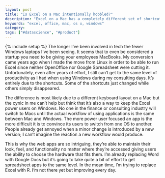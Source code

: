 ```yaml
---
layout: post
title: "Is Excel on a Mac intentionally hobbled?"
description: "Excel on a Mac has a completely different set of shortcuts that it makes me wonder if it was intentionablly hobbled to keep people on Windows."
keywords: "excel, office, mac, os x, windows"
category:
tags: ["#datascience", "#product"]
---
```

{% include setup %}
The longer I’ve been involved in tech the fewer Windows laptops I’ve been seeing. It seems that to even be considered a startup you need to be giving your employees MacBooks. My conversion came years ago when I made the move from Linux in order to be able to run Excel since neither OpenOffice nor Google Spreadsheet were cutting it. Unfortunately, even after years of effort, I still can’t get to the same level of productivity as I had when using Windows during my consulting days. It’s entirely due to the shortcuts. Some of the shortcuts just changed while others simply disappeared.

The difference is most likely due to a different keyboard layout on a Mac but the cynic in me can’t help but think that it’s also a way to keep the Excel power users on Windows. No one in the finance or consulting industry will switch to Macs until the actual workflow of using applications is the same between Mac and Windows. The more power user focused an app is the more difficult it is to convince its users to switch from one OS to another. People already get annoyed when a minor change is introduced by a new version; I can’t imagine the reaction a new workflow would produce.

This is why the web apps are so intriguing, they’re able to maintain their look, feel, and functionality no matter where they’re accessed giving users the ability to choose the hardware that fits them. I’m already replacing Word with Google Docs but it’s going to take quite a bit of effort to get spreadsheet apps to the same level. In the mean time, I’m trying to replace Excel with R. I’m not there yet but improving every day.
